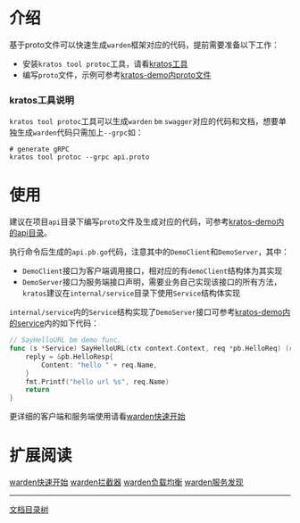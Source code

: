 # 介绍

基于proto文件可以快速生成`warden`框架对应的代码，提前需要准备以下工作：

* 安装`kratos tool protoc`工具，请看[kratos工具](kratos-tool.md)
* 编写`proto`文件，示例可参考[kratos-demo内proto文件](https://github.com/djienet/kratos-demo/blob/master/api/api.proto)

### kratos工具说明

`kratos tool protoc`工具可以生成`warden` `bm` `swagger`对应的代码和文档，想要单独生成`warden`代码只需加上`--grpc`如：

```shell
# generate gRPC
kratos tool protoc --grpc api.proto
```

# 使用

建议在项目`api`目录下编写`proto`文件及生成对应的代码，可参考[kratos-demo内的api目录](https://github.com/djienet/kratos-demo/tree/master/api)。

执行命令后生成的`api.pb.go`代码，注意其中的`DemoClient`和`DemoServer`，其中：

* `DemoClient`接口为客户端调用接口，相对应的有`demoClient`结构体为其实现
* `DemoServer`接口为服务端接口声明，需要业务自己实现该接口的所有方法，`kratos`建议在`internal/service`目录下使用`Service`结构体实现

`internal/service`内的`Service`结构实现了`DemoServer`接口可参考[kratos-demo内的service](https://github.com/djienet/kratos-demo/blob/master/internal/service/service.go)内的如下代码：

```go
// SayHelloURL bm demo func.
func (s *Service) SayHelloURL(ctx context.Context, req *pb.HelloReq) (reply *pb.HelloResp, err error) {
	reply = &pb.HelloResp{
		Content: "hello " + req.Name,
	}
	fmt.Printf("hello url %s", req.Name)
	return
}
```

更详细的客户端和服务端使用请看[warden快速开始](warden-quickstart.md)

# 扩展阅读

[warden快速开始](warden-quickstart.md) [warden拦截器](warden-mid.md) [warden负载均衡](warden-balancer.md) [warden服务发现](warden-resolver.md)

-------------

[文档目录树](summary.md)
